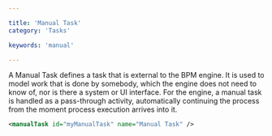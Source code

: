 ```yaml
---

title: 'Manual Task'
category: 'Tasks'

keywords: 'manual'

---
```


A Manual Task defines a task that is external to the BPM engine. It is used to model work that is done by somebody, which the engine does not need to know of, nor is there a system or UI interface. For the engine, a manual task is handled as a pass-through activity, automatically continuing the process from the moment process execution arrives into it.

<div data-bpmn-symbol="manualtask" data-bpmn-symbol-name="Manual Task"></div>

```xml
<manualTask id="myManualTask" name="Manual Task" />
```
